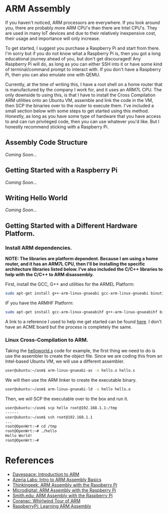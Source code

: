 # ARM Assembly

If you haven't noticed, ARM processors are everywhere. If you look around you, there are probably more ARM CPU's than there are Intel CPU's. They are used in many IoT devices and due to their relatively inexpensive cost, their usage and importance will only increase.

To get started, I suggest you purchase a Raspberry Pi and start from there. I'm sorry but if you do not know what a Raspberry Pi is, then you got a long educational journey ahead of you, but don't get discouraged! Any Raspberry Pi will do, as long as you can either SSH into it or have some kind of terminal/command prompt to interact with. If you don't have a Raspberry Pi, then you can also emulate one with QEMU.

Currently, at the time of writing this, I have a root shell on a home router that is manufactured by the company I work for, and it uses an ARM7L CPU. The only downside to using this, is that I have to install the Cross Compilation ARM utilities onto an Ubuntu VM, assemble and link the code in the VM, then SCP the binaries over to the router to execute them. I've included a small section below with some steps to get started using this method. Honestly, as long as you have some type of hardware that you have access to and can run privileged code, then you can use whatever you'd like. But I honestly recommend sticking with a Raspberry Pi.

## Assembly Code Structure
*Coming Soon...*

## Getting Started with a Raspberry Pi
*Coming Soon...*

## Writing Hello World
*Coming Soon...*

## Getting Started with a Different Hardware Platform.
### Install ARM dependencies.
**NOTE: The libraries are platform dependent. Because I am using a home router, and it has an ARM7L CPU, then I'll be installing the specific architecture libraries listed below. I've also included the C/C++ libraries to help with the C/C++ to ARM disassembly.**

First, install the GCC, G++ and utilities for the ARMEL Platform:
```bash
sudo apt-get install g++-arm-linux-gnueabi gcc-arm-linux-gnueabi binutils-arm-linux-gnueabi libncurses5-dev libc6-armel-cross
```

_IF_ you have the ARMHF Platform:
```bash
sudo apt-get install gcc-arm-linux-gnueabihf g++-arm-linux-gnueabihf binutils-arm-linux-gnueabihf libncurses5-dev libc6-armhf-cross
```

A link to a reference I used to help me get started can be found [here][1]. I don't have an ACME board but the process is completely the same.

### Linux Cross-Compilation to ARM.
Taking the [helloworld.s](./asm/Hello-World/hello.s) code for example, the first thing we need to do is use the assembler to create the object file. Since we are coding this from an Intel-based Ubuntu VM, we will use a different assembler.
```bash
user@ubuntu:~/asm$ arm-linux-gnueabi-as -o hello.o hello.s
```

We will then use the ARM linker to create the executable binary.
```bash
user@ubuntu:~/asm$ arm-linux-gnueabi-ld -o hello hello.o
```

Then, we will SCP the executable over to the box and run it.
```bash
user@ubuntu:~/asm$ scp hello root@192.168.1.1:/tmp
------
user@ubuntu:~/asm$ ssh root@192.168.1.1
...
root@OpenWrt:~# cd /tmp
root@OpenWrt:~# ./hello
Hello World!
root@OpenWrt:~#
```

# References
* [Davespace: Introduction to ARM](http://www.davespace.co.uk/arm/introduction-to-arm/)
* [Azeria Labs: Intro to ARM Assembly Basics](https://azeria-labs.com/writing-arm-assembly-part-1/)
* [Thinkingeek: ARM Assembly with the Raspberry Pi](https://thinkingeek.com/2013/01/09/arm-assembler-raspberry-pi-chapter-1/)
* [Microdigital: ARM Assembly with the Raspberry Pi](http://www.microdigitaled.com/ARM/ASM_ARM/Software/ARM_Assembly_Programming_Using_Raspberry_Pi_GUI.pdf)
* [Smith.edu: ARM Assembly with the Raspberry Pi](http://www.science.smith.edu/dftwiki/index.php/Tutorial:_Assembly_Language_with_the_Raspberry_Pi#Assemble.2C_Compile.2C_and_Run.21)
* [Coranac: Whirlwind Tour of ARM](https://www.coranac.com/tonc/text/asm.htm)
* [RaspberryPi: Learning ARM Assembly](https://www.raspberrypi.org/forums/viewtopic.php?t=22820)

[1]: https://www.acmesystems.it/arm9_toolchain
